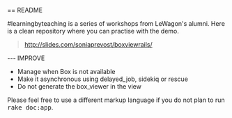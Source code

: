 == README

#learningbyteaching is a series of workshops from LeWagon's alumni. Here is a clean repository where you can practise with the demo.

> http://slides.com/soniaprevost/boxviewrails/

--- IMPROVE

- Manage when Box is not available
- Make it asynchronous using delayed_job, sidekiq or rescue
- Do not generate the box_viewer in the view

Please feel free to use a different markup language if you do not plan to run
<tt>rake doc:app</tt>.
